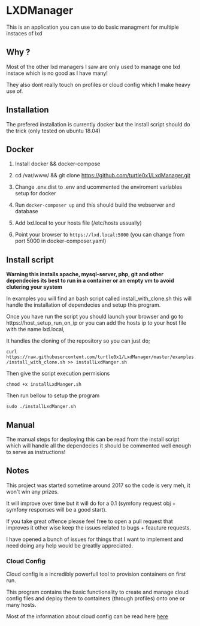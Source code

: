 # LXDManager

This is an application you can use to do basic managment for multiple instaces
of lxd

## Why ?

Most of the other lxd managers I saw are only used  to manage one lxd instace which
is no good as I have many!

They also dont really touch on profiles or cloud config which I make heavy use
of.

## Installation

The prefered installation is currently docker but the install script should
do the trick (only tested on ubuntu 18.04)

## Docker

1. Install docker && docker-compose

2. cd /var/www/ && git clone https://github.com/turtle0x1/LxdManager.git

3. Change .env.dist to .env and ucommented the enviroment variables setup
    for docker

3. Run `docker-composer up` and this should build the webserver and database

4. Add lxd.local to your hosts file (/etc/hosts ussually)

5. Point your browser to `https://lxd.local:5000` (you can change from port 5000
    in docker-composer.yaml)

## Install script
**Warning this installs apache, mysql-server, php, git and other dependecies its
best to run in a container or an empty vm to avoid clutering your system**

In examples you will find an bash script called install_with_clone.sh this will
handle the installation of dependecies and setup this program.

Once you have run the script you should launch your browser and go to https://host_setup_run_on_ip
or you can add the hosts ip to your host file with the name lxd.local,

It handles the cloning of the repository so you can just do;

`curl https://raw.githubusercontent.com/turtle0x1/LxdManager/master/examples/install_with_clone.sh >> installLxdManger.sh`

Then give the script execution permisions

`chmod +x installLxdManger.sh`

Then run bellow to setup the program

`sudo ./installLxdManger.sh`

## Manual

The manual steps for deploying this can be read from the install script which
will handle all the dependecies it should be commented well enough to serve
as instructions!

## Notes

This project was started sometime around 2017 so the code is very meh, it won't
win any prizes.

It will improve over time but it will do for a 0.1 (symfony request obj + symfony
responses will be a good start).

If you take great offence please feel free to open a pull request that improves it
other wise keep the issues related to bugs + feauture requests.

I have opened a bunch of issues for things that I want to implement and need doing
any help would be greatlly appreciated.

### Cloud Config

Cloud config is a incredibly powerfull tool to provision containers on first run.

This program contains the basic functionality to create and manage cloud config
files and deploy them to containers (through profiles) onto one or many hosts.

Most of the information about cloud config can be read here [here](https://cloudinit.readthedocs.io/en/latest/topics/examples.html)
